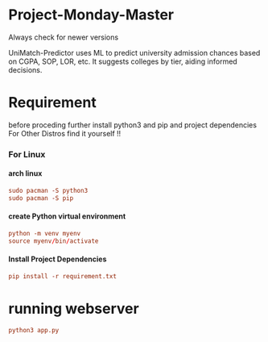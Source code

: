 # Project-Monday-Master
Always check for newer versions

UniMatch-Predictor uses ML to predict university admission chances based on CGPA, SOP, LOR, etc. It suggests colleges by tier, aiding informed decisions.

# Requirement
before proceding further install python3 and pip and project dependencies
For Other Distros find it yourself !!
### For Linux
#### arch linux
```conf
sudo pacman -S python3
sudo pacman -S pip
```
#### create Python virtual environment
```conf
python -m venv myenv
source myenv/bin/activate
```
#### Install Project Dependencies
```conf
pip install -r requirement.txt
```
# running webserver
```conf
python3 app.py
```
